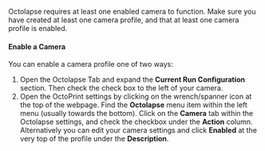Octolapse requires at least one enabled camera to function.  Make sure you have created at least one camera profile, and that at least one camera profile is enabled.

#### Enable a Camera

You can enable a camera profile one of two ways:

1.  Open the Octolapse Tab and expand the **Current Run Configuration** section.  Then check the check box to the left of your camera.
2.  Open the OctoPrint settings by clicking on the wrench/spanner icon at the top of the webpage.  Find the **Octolapse** menu item within the left menu (usually towards the bottom).  Click on the **Camera** tab within the Octolapse settings, and check the checkbox under the **Action** column.  Alternatively you can edit your camera settings and click **Enabled** at the very top of the profile under the **Description**.
